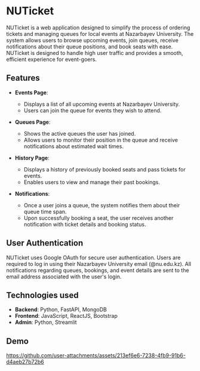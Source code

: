 # NUTicket

NUTicket is a web application designed to simplify the process of ordering tickets and managing queues for local events at Nazarbayev University. The system allows users to browse upcoming events, join queues, receive notifications about their queue positions, and book seats with ease. NUTicket is designed to handle high user traffic and provides a smooth, efficient experience for event-goers.

## Features

- **Events Page**:
  - Displays a list of all upcoming events at Nazarbayev University.
  - Users can join the queue for events they wish to attend.

- **Queues Page**:
  - Shows the active queues the user has joined.
  - Allows users to monitor their position in the queue and receive notifications about estimated wait times.

- **History Page**:
  - Displays a history of previously booked seats and pass tickets for events.
  - Enables users to view and manage their past bookings.

- **Notifications**:
  - Once a user joins a queue, the system notifies them about their queue time span.
  - Upon successfully booking a seat, the user receives another notification with ticket details and booking status.

## User Authentication

NUTicket uses Google OAuth for secure user authentication. Users are required to log in using their Nazarbayev University email (@nu.edu.kz). All notifications regarding queues, bookings, and event details are sent to the email address associated with the user's login.

## Technologies used
- **Backend**: Python, FastAPI, MongoDB
- **Frontend**: JavaScript, ReactJS, Bootstrap
- **Admin**: Python, Streamlit


## Demo

https://github.com/user-attachments/assets/213ef6e6-7238-4fb9-91b6-d4aeb27b72b6



